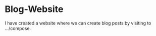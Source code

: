 # Blog-Website

I have created a website where we can create blog posts by visiting to .../compose.
